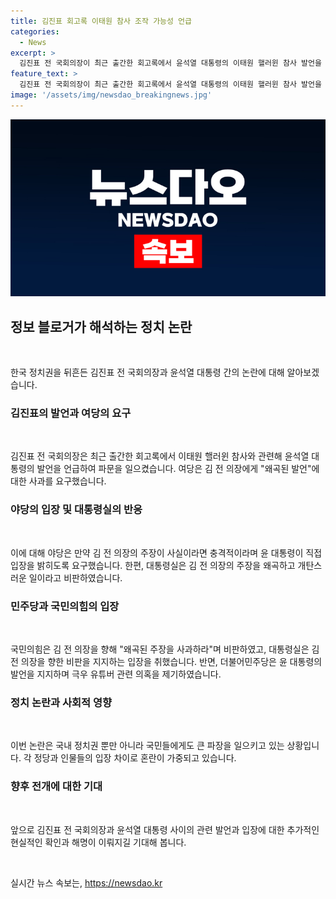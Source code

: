 ```yaml
---
title: 김진표 회고록 이태원 참사 조작 가능성 언급
categories:
  - News
excerpt: >
  김진표 전 국회의장이 최근 출간한 회고록에서 윤석열 대통령의 이태원 핼러윈 참사 발언을 언급, 논란이 일고 있다. 여당은 왜곡된 발언이라며 김 전 의장에 사과를 요구했고, 야당은 사실이라면 충격이라며 대통령의 입장을 요구하고 있다. 이에 대통령실과 국민의힘은 김 전 의장의 주장을 비판하고 있다. 이에 민주당과 국민의힘은 서로의 입장을 공개적으로 비판하고 있으며, 이에 관련한 추가 주장과 주장 반박이 이어지고 있다.
feature_text: >
  김진표 전 국회의장이 최근 출간한 회고록에서 윤석열 대통령의 이태원 핼러윈 참사 발언을 언급, 논란이 일고 있다. 여당은 왜곡된 발언이라며 김 전 의장에 사과를 요구했고, 야당은 사실이라면 충격이라며 대통령의 입장을 요구하고 있다. 이에 대통령실과 국민의힘은 김 전 의장의 주장을 비판하고 있다. 이에 민주당과 국민의힘은 서로의 입장을 공개적으로 비판하고 있으며, 이에 관련한 추가 주장과 주장 반박이 이어지고 있다.
image: '/assets/img/newsdao_breakingnews.jpg'
---
```


<p><img src="/assets/img/newsdao_breakingnews.jpg" alt="koreaapp 속보" /></p>

<h2 data-ke-size="size26">정보 블로거가 해석하는 정치 논란</h2>

<p data-ke-size="size16">&nbsp;</p>

<p>한국 정치권을 뒤흔든 김진표 전 국회의장과 윤석열 대통령 간의 논란에 대해 알아보겠습니다.</p>

<h3>김진표의 발언과 여당의 요구</h3>

<p data-ke-size="size16">&nbsp;</p>

<p>김진표 전 국회의장은 최근 출간한 회고록에서 이태원 핼러윈 참사와 관련해 윤석열 대통령의 발언을 언급하여 파문을 일으켰습니다. 여당은 김 전 의장에게 "왜곡된 발언"에 대한 사과를 요구했습니다.</p>

<h3>야당의 입장 및 대통령실의 반응</h3>

<p data-ke-size="size16">&nbsp;</p>

<p>이에 대해 야당은 만약 김 전 의장의 주장이 사실이라면 충격적이라며 윤 대통령이 직접 입장을 밝히도록 요구했습니다. 한편, 대통령실은 김 전 의장의 주장을 왜곡하고 개탄스러운 일이라고 비판하였습니다.</p>

<h3>민주당과 국민의힘의 입장</h3>

<p data-ke-size="size16">&nbsp;</p>

<p>국민의힘은 김 전 의장을 향해 "왜곡된 주장을 사과하라"며 비판하였고, 대통령실은 김 전 의장을 향한 비판을 지지하는 입장을 취했습니다. 반면, 더불어민주당은 윤 대통령의 발언을 지지하며 극우 유튜버 관련 의혹을 제기하였습니다.</p>

<h3>정치 논란과 사회적 영향</h3>

<p data-ke-size="size16">&nbsp;</p>

<p>이번 논란은 국내 정치권 뿐만 아니라 국민들에게도 큰 파장을 일으키고 있는 상황입니다. 각 정당과 인물들의 입장 차이로 혼란이 가중되고 있습니다.</p>

<h3>향후 전개에 대한 기대</h3>

<p data-ke-size="size16">&nbsp;</p>

<p>앞으로 김진표 전 국회의장과 윤석열 대통령 사이의 관련 발언과 입장에 대한 추가적인 현실적인 확인과 해명이 이뤄지길 기대해 봅니다.</p>

<p data-ke-size="size16">&nbsp;</p>
실시간 뉴스 속보는, <a href="https://newsdao.kr" rel="dofollow">https://newsdao.kr</a>


